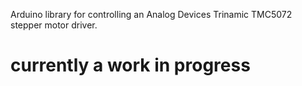 Arduino library for controlling an Analog Devices Trinamic TMC5072 stepper motor driver.



# currently a work in progress